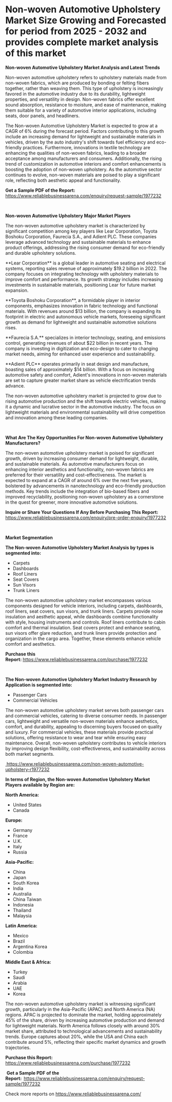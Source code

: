 <p><h1>Non-woven Automotive Upholstery Market Size Growing and Forecasted for period from 2025 - 2032 and provides complete market analysis of this market</h1></p><p><strong>Non-woven Automotive Upholstery Market Analysis and Latest Trends</strong></p>
<p><p>Non-woven automotive upholstery refers to upholstery materials made from non-woven fabrics, which are produced by bonding or felting fibers together, rather than weaving them. This type of upholstery is increasingly favored in the automotive industry due to its durability, lightweight properties, and versatility in design. Non-woven fabrics offer excellent sound absorption, resistance to moisture, and ease of maintenance, making them suitable for a variety of automotive interior applications, including seats, door panels, and headliners.</p><p>The Non-woven Automotive Upholstery Market is expected to grow at a CAGR of 6% during the forecast period. Factors contributing to this growth include an increasing demand for lightweight and sustainable materials in vehicles, driven by the auto industry's shift towards fuel efficiency and eco-friendly practices. Furthermore, innovations in textile technology are enhancing the qualities of non-woven fabrics, leading to a broader acceptance among manufacturers and consumers. Additionally, the rising trend of customization in automotive interiors and comfort enhancements is boosting the adoption of non-woven upholstery. As the automotive sector continues to evolve, non-woven materials are poised to play a significant role, reflecting both aesthetic appeal and functionality.</p></p>
<p><strong>Get a Sample PDF of the Report:&nbsp;</strong> <a href="https://www.reliablebusinessarena.com/enquiry/request-sample/1977232?utm_campaign=3286&utm_medium=2&utm_source=Github&utm_content=ia&utm_term=03042025&utm_id=non-woven-automotive-upholstery">https://www.reliablebusinessarena.com/enquiry/request-sample/1977232</a></p>
<p>&nbsp;</p>
<p><strong>Non-woven Automotive Upholstery Major Market Players</strong></p>
<p><p>The non-woven automotive upholstery market is characterized by significant competition among key players like Lear Corporation, Toyota Boshoku Corporation, Faurecia S.A., and Adient PLC. These companies leverage advanced technology and sustainable materials to enhance product offerings, addressing the rising consumer demand for eco-friendly and durable upholstery solutions.</p><p>**Lear Corporation** is a global leader in automotive seating and electrical systems, reporting sales revenue of approximately $19.2 billion in 2022. The company focuses on integrating technology with upholstery materials to improve comfort and performance. Its growth strategy includes increasing investments in sustainable materials, positioning Lear for future market expansion.</p><p>**Toyota Boshoku Corporation**, a formidable player in interior components, emphasizes innovation in fabric technology and functional materials. With revenues around $13 billion, the company is expanding its footprint in electric and autonomous vehicle markets, foreseeing significant growth as demand for lightweight and sustainable automotive solutions rises.</p><p>**Faurecia S.A.** specializes in interior technology, seating, and emissions control, generating revenues of about $22 billion in recent years. The company is investing in digitization and eco-design to cater to changing market needs, aiming for enhanced user experience and sustainability.</p><p>**Adient PLC** operates primarily in seat design and manufacture, boasting sales of approximately $14 billion. With a focus on increasing automotive safety and comfort, Adient's innovations in non-woven materials are set to capture greater market share as vehicle electrification trends advance.</p><p>The non-woven automotive upholstery market is projected to grow due to rising automotive production and the shift towards electric vehicles, making it a dynamic and lucrative sector in the automotive industry. The focus on lightweight materials and environmental sustainability will drive competition and innovation among these leading companies.</p></p>
<p>&nbsp;</p>
<p><strong>What Are The Key Opportunities For Non-woven Automotive Upholstery Manufacturers?</strong></p>
<p><p>The non-woven automotive upholstery market is poised for significant growth, driven by increasing consumer demand for lightweight, durable, and sustainable materials. As automotive manufacturers focus on enhancing interior aesthetics and functionality, non-woven fabrics are preferred for their versatility and cost-effectiveness. The market is expected to expand at a CAGR of around 6% over the next five years, bolstered by advancements in nanotechnology and eco-friendly production methods. Key trends include the integration of bio-based fibers and improved recyclability, positioning non-woven upholstery as a cornerstone in the quest for greener, more innovative automotive solutions.</p></p>
<p><strong>Inquire or Share Your Questions If Any Before Purchasing This Report:</strong> <a href="https://www.reliablebusinessarena.com/enquiry/pre-order-enquiry/1977232?utm_campaign=3286&utm_medium=2&utm_source=Github&utm_content=ia&utm_term=03042025&utm_id=non-woven-automotive-upholstery">https://www.reliablebusinessarena.com/enquiry/pre-order-enquiry/1977232</a></p>
<p>&nbsp;</p>
<p><strong>Market Segmentation</strong></p>
<p><strong>The Non-woven Automotive Upholstery Market Analysis by types is segmented into:</strong></p>
<p><ul><li>Carpets</li><li>Dashboards</li><li>Roof Liners</li><li>Seat Covers</li><li>Sun Visors</li><li>Trunk Liners</li></ul></p>
<p><p>The non-woven automotive upholstery market encompasses various components designed for vehicle interiors, including carpets, dashboards, roof liners, seat covers, sun visors, and trunk liners. Carpets provide noise insulation and aesthetic appeal, while dashboards combine functionality with style, housing instruments and controls. Roof liners contribute to cabin comfort and thermal insulation. Seat covers protect and enhance seating, sun visors offer glare reduction, and trunk liners provide protection and organization in the cargo area. Together, these elements enhance vehicle comfort and aesthetics.</p></p>
<p><strong>Purchase this Report:&nbsp;</strong><a href="https://www.reliablebusinessarena.com/purchase/1977232?utm_campaign=3286&utm_medium=2&utm_source=Github&utm_content=ia&utm_term=03042025&utm_id=non-woven-automotive-upholstery">https://www.reliablebusinessarena.com/purchase/1977232</a></p>
<p>&nbsp;</p>
<p><strong>The Non-woven Automotive Upholstery Market Industry Research by Application is segmented into:</strong></p>
<p><ul><li>Passenger Cars</li><li>Commercial Vehicles</li></ul></p>
<p><p>The non-woven automotive upholstery market serves both passenger cars and commercial vehicles, catering to diverse consumer needs. In passenger cars, lightweight and versatile non-woven materials enhance aesthetics, comfort, and durability, appealing to discerning buyers focused on quality and luxury. For commercial vehicles, these materials provide practical solutions, offering resistance to wear and tear while ensuring easy maintenance. Overall, non-woven upholstery contributes to vehicle interiors by improving design flexibility, cost-effectiveness, and sustainability across both market segments.</p></p>
<p><a href="https://www.reliablebusinessarena.com/non-woven-automotive-upholstery-r1977232?utm_campaign=3286&utm_medium=2&utm_source=Github&utm_content=ia&utm_term=03042025&utm_id=non-woven-automotive-upholstery">&nbsp;https://www.reliablebusinessarena.com/non-woven-automotive-upholstery-r1977232</a></p>
<p><strong>In terms of Region, the Non-woven Automotive Upholstery Market Players available by Region are:</strong></p>
<p>
    <p> <strong> North America: </strong>
        <ul>
            <li>United States</li>
            <li>Canada</li>
        </ul>
        </p> 
    <p> <strong> Europe: </strong>
        <ul>
            <li>Germany</li>
            <li>France</li>
            <li>U.K.</li>
            <li>Italy</li>
            <li>Russia</li>
        </ul>
        </p> 
    <p> <strong> Asia-Pacific: </strong>
        <ul>
            <li>China</li>
            <li>Japan</li>
            <li>South Korea</li>
            <li>India</li>
            <li>Australia</li>
            <li>China Taiwan</li>
            <li>Indonesia</li>
            <li>Thailand</li>
            <li>Malaysia</li>
        </ul>
        </p> 
    <p> <strong> Latin America: </strong>
        <ul>
            <li>Mexico</li>
            <li>Brazil</li>
            <li>Argentina Korea</li>
            <li>Colombia</li>
        </ul>
        </p> 
    <p> <strong> Middle East & Africa: </strong>
        <ul>
            <li>Turkey</li>
            <li>Saudi</li>
            <li>Arabia</li>
            <li>UAE</li>
            <li>Korea</li>
        </ul>
    </p>
    </p>
<p><p>The non-woven automotive upholstery market is witnessing significant growth, particularly in the Asia-Pacific (APAC) and North America (NA) regions. APAC is projected to dominate the market, holding approximately 45% of the share, driven by increasing automotive production and demand for lightweight materials. North America follows closely with around 30% market share, attributed to technological advancements and sustainability trends. Europe captures about 20%, while the USA and China each contribute around 5%, reflecting their specific market dynamics and growth trajectories.</p></p>
<p><strong>Purchase this Report: </strong><a href="https://www.reliablebusinessarena.com/purchase/1977232?utm_campaign=3286&utm_medium=2&utm_source=Github&utm_content=ia&utm_term=03042025&utm_id=non-woven-automotive-upholstery">https://www.reliablebusinessarena.com/purchase/1977232</a></p>
<p>&nbsp;<strong>Get a Sample PDF of the Report:&nbsp;&nbsp;</strong><a href="https://www.reliablebusinessarena.com/enquiry/request-sample/1977232?utm_campaign=3286&utm_medium=2&utm_source=Github&utm_content=ia&utm_term=03042025&utm_id=non-woven-automotive-upholstery">https://www.reliablebusinessarena.com/enquiry/request-sample/1977232</a></p>
<p><strong></strong></p>
<p>Check more reports on <a href="https://www.reliablebusinessarena.com/?utm_campaign=3286&utm_medium=2&utm_source=Github&utm_content=ia&utm_term=03042025&utm_id=non-woven-automotive-upholstery">https://www.reliablebusinessarena.com/</a></p>